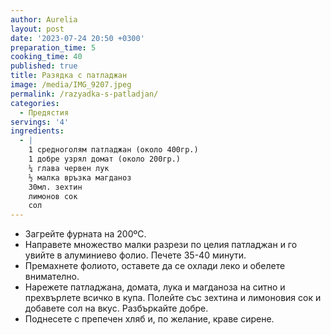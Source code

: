 ```yaml
---
author: Aurelia
layout: post
date: '2023-07-24 20:50 +0300'
preparation_time: 5
cooking_time: 40
published: true
title: Разядка с патладжан
image: /media/IMG_9207.jpeg
permalink: /razyadka-s-patladjan/
categories:
  - Предястия
servings: '4'
ingredients:
  - |
    1 средноголям патладжан (около 400гр.)
    1 добре узрял домат (около 200гр.)
    ¼ глава червен лук
    ½ малка връзка магданоз
    30мл. зехтин 
    лимонов сок
    сол
---
```

- Загрейте фурната на 200ºС.
- Направете множество малки разрези по целия патладжан  и го увийте в алуминиево фолио. Печете 35-40 минути. 
- Премахнете фолиото, оставете да се охлади леко и обелете внимателно.
- Нарежете патладжана, домата, лука и магданоза на ситно и прехвърлете всичко в купа. Полейте със зехтина и лимоновия сок и добавете сол на вкус. Разбъркайте добре.
- Поднесете с препечен хляб и, по желание, краве сирене.
